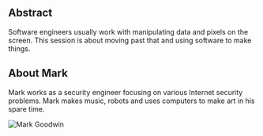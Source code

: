 ## Abstract
Software engineers usually work with manipulating data and pixels on the screen. This session is about moving past that and using software to make things.

## About Mark
Mark works as a security engineer focusing on various Internet security problems. Mark makes music, robots and uses computers to make art in his spare time.

![Mark Goodwin](https://avatars3.githubusercontent.com/u/1017161?s=400&u=fcf46b3f3695dc43f96f1dc8b556d660f8dff98c&v=4)
